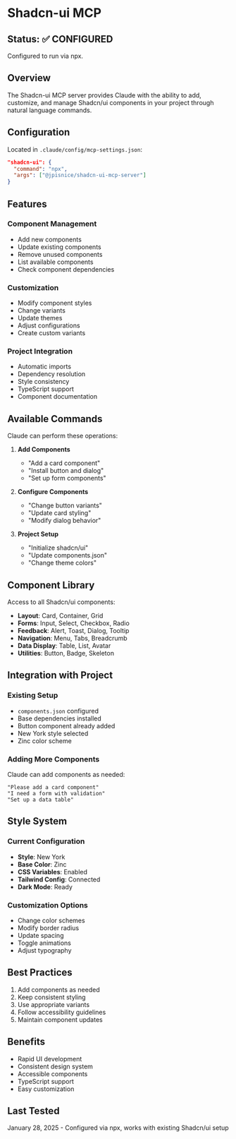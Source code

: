 # Shadcn-ui MCP

## Status: ✅ CONFIGURED

Configured to run via npx.

## Overview

The Shadcn-ui MCP server provides Claude with the ability to add, customize, and manage Shadcn/ui components in your project through natural language commands.

## Configuration

Located in `.claude/config/mcp-settings.json`:
```json
"shadcn-ui": {
  "command": "npx",
  "args": ["@jpisnice/shadcn-ui-mcp-server"]
}
```

## Features

### Component Management
- Add new components
- Update existing components
- Remove unused components
- List available components
- Check component dependencies

### Customization
- Modify component styles
- Change variants
- Update themes
- Adjust configurations
- Create custom variants

### Project Integration
- Automatic imports
- Dependency resolution
- Style consistency
- TypeScript support
- Component documentation

## Available Commands

Claude can perform these operations:
1. **Add Components**
   - "Add a card component"
   - "Install button and dialog"
   - "Set up form components"

2. **Configure Components**
   - "Change button variants"
   - "Update card styling"
   - "Modify dialog behavior"

3. **Project Setup**
   - "Initialize shadcn/ui"
   - "Update components.json"
   - "Change theme colors"

## Component Library

Access to all Shadcn/ui components:
- **Layout**: Card, Container, Grid
- **Forms**: Input, Select, Checkbox, Radio
- **Feedback**: Alert, Toast, Dialog, Tooltip
- **Navigation**: Menu, Tabs, Breadcrumb
- **Data Display**: Table, List, Avatar
- **Utilities**: Button, Badge, Skeleton

## Integration with Project

### Existing Setup
- `components.json` configured
- Base dependencies installed
- Button component already added
- New York style selected
- Zinc color scheme

### Adding More Components
Claude can add components as needed:
```
"Please add a card component"
"I need a form with validation"
"Set up a data table"
```

## Style System

### Current Configuration
- **Style**: New York
- **Base Color**: Zinc
- **CSS Variables**: Enabled
- **Tailwind Config**: Connected
- **Dark Mode**: Ready

### Customization Options
- Change color schemes
- Modify border radius
- Update spacing
- Toggle animations
- Adjust typography

## Best Practices

1. Add components as needed
2. Keep consistent styling
3. Use appropriate variants
4. Follow accessibility guidelines
5. Maintain component updates

## Benefits

- Rapid UI development
- Consistent design system
- Accessible components
- TypeScript support
- Easy customization

## Last Tested

January 28, 2025 - Configured via npx, works with existing Shadcn/ui setup